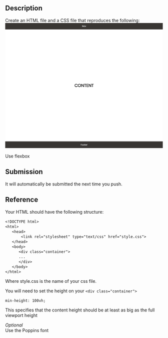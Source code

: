 ## Description

Create an HTML file and a CSS file that reproduces the following:
![goal](goal.png)

Use flexbox

## Submission

It will automatically be submitted the next time you push.

## Reference

Your HTML should have the following structure:

```
<!DOCTYPE html>
<html>
   <head>
       <link rel="stylesheet" type="text/css" href="style.css">
   </head>
   <body>
      <div class="container">
      ...
      </div>
   </body>
</html>
```

Where style.css is the name of your css file.

You will need to set the height on your `<div class="container">`

```
min-height: 100vh;
```

This specifies that the content height should be at least as big as the full viewport height

_Optional_  
Use the Poppins font
